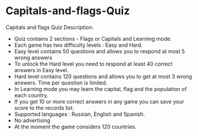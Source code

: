 # Capitals-and-flags-Quiz
Capitals and flags Quiz 
Description:

* Quiz contains 2 sections - Flags or Capitals and Learning mode.
* Each game has two difficulty levels : Easy and Hard.
* Easy level contains 50 questions and allows you to respond at most 5 wrong answers
* To unlock the Hard level you need to respond at least 40 correct answers in Easy level.
* Hard level contains 120 questions and allows you to get at most 3 wrong answers. Time per question is limited.
* In Learning mode you may learn the capital, flag and the population of each country.
* If you get 10 or more correct answers in any game you can save your score to the records list.
* Supported languages :  Russian, English and Spanish.
* No advertising
* At the moment the game considers 120 countries.
